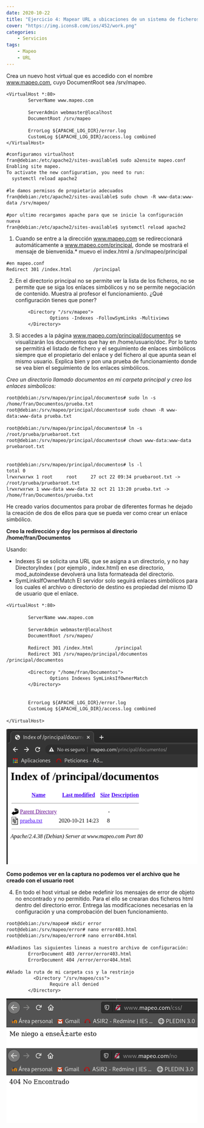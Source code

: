 ```yaml
---
date: 2020-10-22
title: "Ejercicio 4: Mapear URL a ubicaciones de un sistema de ficheros"
cover: "https://img.icons8.com/ios/452/work.png"
categories: 
    - Servicios
tags:
    - Mapeo
    - URL
---
```



Crea un nuevo host virtual que es accedido con el nombre www.mapeo.com, cuyo DocumentRoot sea /srv/mapeo.
```shell
<VirtualHost *:80>
        ServerName www.mapeo.com

        ServerAdmin webmaster@localhost
        DocumentRoot /srv/mapeo

        ErrorLog ${APACHE_LOG_DIR}/error.log
        CustomLog ${APACHE_LOG_DIR}/access.log combined
</VirtualHost>
```
```shell
#configuramos virtualhost
fran@debian:/etc/apache2/sites-available$ sudo a2ensite mapeo.conf
Enabling site mapeo.
To activate the new configuration, you need to run:
  systemctl reload apache2

#le damos permisos de propietario adecuados
fran@debian:/etc/apache2/sites-available$ sudo chown -R www-data:www-data /srv/mapeo/

#por ultimo recargamos apache para que se inicie la configuración nueva
fran@debian:/etc/apache2/sites-available$ systemctl reload apache2
```

1. Cuando se entre a la dirección www.mapeo.com se redireccionará automáticamente a www.mapeo.com/principal, donde se mostrará el mensaje de bienvenida.*
muevo el index.html a /srv/mapeo/principal
```shell
#en mapeo.conf
Redirect 301 /index.html        /principal
```

2. En el directorio principal no se permite ver la lista de los ficheros, no se permite que se siga los enlaces simbólicos y no se permite negociación de contenido. Muestra al profesor el funcionamiento. ¿Qué configuración tienes que poner?
```shell
        <Directory "/srv/mapeo">
                Options -Indexes -FollowSymLinks -Multiviews
        </Directory>
```

3. Si accedes a la página www.mapeo.com/principal/documentos se visualizarán los documentos que hay en /home/usuario/doc. Por lo tanto se permitirá el listado de fichero y el seguimiento de enlaces simbólicos siempre que el propietario del enlace y del fichero al que apunta sean el mismo usuario. Explica bien y pon una prueba de funcionamiento donde se vea bien el seguimiento de los enlaces simbólicos.

*Creo un directorio llamado documentos en mi carpeta principal y creo los enlaces simbolicos:*
```shell
root@debian:/srv/mapeo/principal/documentos# sudo ln -s /home/fran/Documentos/prueba.txt 
root@debian:/srv/mapeo/principal/documentos# sudo chown -R www-data:www-data prueba.txt 

root@debian:/srv/mapeo/principal/documentos# ln -s /root/prueba/pruebaroot.txt 
root@debian:/srv/mapeo/principal/documentos# chown www-data:www-data pruebaroot.txt 


root@debian:/srv/mapeo/principal/documentos# ls -l
total 0
lrwxrwxrwx 1 root     root     27 oct 22 09:34 pruebaroot.txt -> /root/prueba/pruebaroot.txt
lrwxrwxrwx 1 www-data www-data 32 oct 21 13:20 prueba.txt -> /home/fran/Documentos/prueba.txt
```

He creado varios documentos para probar de diferentes formas he dejado la creación de dos de ellos para que se pueda ver como crear un enlace simbólico.

**Creo la redirección y doy los permisos al directorio /home/fran/Documentos**

Usando:
* Indexes
        Si se solicita una URL que se asigna a un directorio, y no hay DirectoryIndex ( por ejemplo , index.html) en ese directorio, mod_autoindexse devolverá una lista formateada del directorio.
* SymLinksIfOwnerMatch
        El servidor solo seguirá enlaces simbólicos para los cuales el archivo o directorio de destino es propiedad del mismo ID de usuario que el enlace.

```shell
<VirtualHost *:80>

        ServerName www.mapeo.com

        ServerAdmin webmaster@localhost
        DocumentRoot /srv/mapeo/

        Redirect 301 /index.html        /principal
        Redirect 301 /srv/mapeo/principal/documentos    /principal/documentos

        <Directory "/home/fran/Documentos">
                Options Indexes SymLinksIfOwnerMatch
        </Directory>


        ErrorLog ${APACHE_LOG_DIR}/error.log
        CustomLog ${APACHE_LOG_DIR}/access.log combined

</VirtualHost>
```

![PracticaImg](images/servicios/mapeoroot.png "Imagen de la practica")

**Como podemos ver en la captura no podemos ver el archivo que he creado con el usuario root**

4. En todo el host virtual se debe redefinir los mensajes de error de objeto no encontrado y no permitido. Para el ello se crearan dos ficheros html dentro del directorio error. Entrega las modificaciones necesarias en la configuración y una comprobación del buen funcionamiento.

```shell
root@debian:/srv/mapeo# mkdir error
root@debian:/srv/mapeo/error# nano error403.html
root@debian:/srv/mapeo/error# nano error404.html

#Añadimos las siguientes lineas a nuestro archivo de configuración:
        ErrorDocument 403 /error/error403.html
        ErrorDocument 404 /error/error404.html

#Añado la ruta de mi carpeta css y la restrinjo
          <Directory "/srv/mapeo/css">
                Require all denied
        </Directory>
```

![PracticaImg](images/servicios/mapeo403.png "Imagen de la practica")
![PracticaImg](images/servicios/mapeo404.png "Imagen de la practica")
